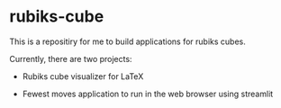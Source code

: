 # rubiks-cube

This is a repositiry for me to build applications for rubiks cubes.

Currently, there are two projects:

* Rubiks cube visualizer for LaTeX

* Fewest moves application to run in the web browser using streamlit
